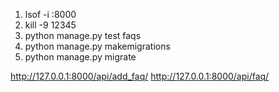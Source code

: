 1. lsof -i :8000
2. kill -9 12345
3. python manage.py test faqs
4. python manage.py makemigrations
5. python manage.py migrate



http://127.0.0.1:8000/api/add_faq/
http://127.0.0.1:8000/api/faq/
